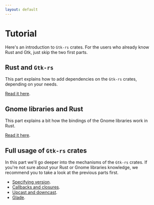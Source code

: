 ```yaml
---
layout: default
---
```


# Tutorial

Here's an introduction to `Gtk-rs` crates. For the users who already know Rust and Gtk, just skip the two first parts.

## Rust and `Gtk-rs`

This part explains how to add dependencies on the `Gtk-rs` crates, depending on your needs.

[Read it here](/tuto/rust_and_gtk).

## Gnome libraries and Rust

This part explains a bit how the bindings of the Gnome libraries work in Rust.

[Read it here](/tuto/gnome_and_rust).

## Full usage of `Gtk-rs` crates

In this part we'll go deeper into the mechanisms of the `Gtk-rs` crates. If you're not sure about your Rust or Gnome libraries knowledge, we recommend you to take a look at the previous parts first.

 * [Specifying version](/tuto/version).
 * [Callbacks and closures](/tuto/closures).
 * [Upcast and downcast](/tuto/upcast_downcast).
 * [Glade](/tuto/glade).
